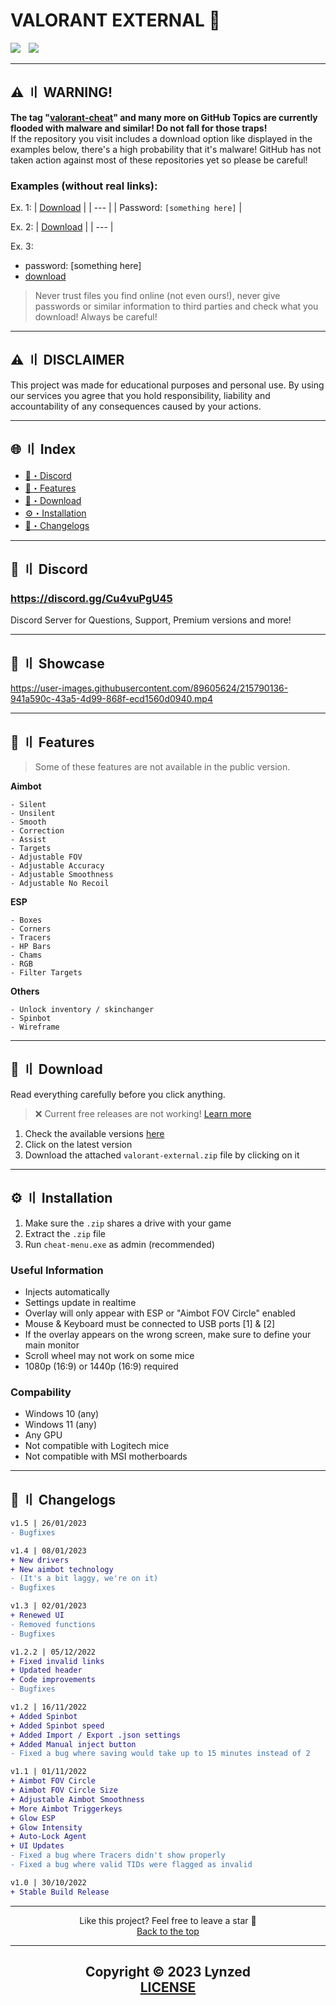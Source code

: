 # VALORANT EXTERNAL 🌌

<div align="left">
<a href="https://github.com/Lynzed"><img src="https://img.shields.io/github/stars/lynzed/valorant-external?color=00dd00&style=for-the-badge"></a>
<a href="https://discord.gg/Cu4vuPgU45"><img src="https://user-images.githubusercontent.com/89605624/210242064-bb10e448-f53b-40b9-b413-aae180460595.png" width="5" height="1"/></a>
<a href="https://github.com/Lynzed"><img src="https://img.shields.io/github/downloads/lynzed/valorant-external/total?color=00dd00&style=for-the-badge"></a>
</div>

---

## <a id="warning"></a>⚠️ 〢 WARNING!

**The tag "[valorant-cheat](https://github.com/topics/valorant-cheat?o=desc&s=stars)" and many more on GitHub Topics are currently flooded with malware and similar! Do not fall for those traps!**<br>If the repository you visit includes a download option like displayed in the examples below, there's a high probability that it's malware! GitHub has not taken action against most of these repositories yet so please be careful!

### Examples (without real links):

Ex. 1:
| [Download](https://github.com/Lynzed/VALORANT-EXTERNAL) |
| --- |
| Password: `[something here]` |

Ex. 2:
| [Download](https://github.com/Lynzed/VALORANT-EXTERNAL) |
| --- |

Ex. 3:
- password: [something here]
- [download](https://github.com/Lynzed/VALORANT-EXTERNAL)

> Never trust files you find online (not even ours!), never give passwords or similar information to third parties and check what you download! Always be careful!

---

## <a id="disclaimer"></a>⚠️ 〢 DISCLAIMER

This project was made for educational purposes and personal use. By using our services you agree that you hold responsibility, liability and accountability of any consequences caused by your actions.

---

## 🌐 〢 Index
- [👾・Discord](#discord)
- [🌌・Features](#features)
- [📁・Download](#download)
- [⚙️・Installation](#installation)
- [🌟・Changelogs](#changelogs)

---

## <a id="discord"></a>👾 〢 Discord

### https://discord.gg/Cu4vuPgU45
Discord Server for Questions, Support, Premium versions and more!

---

## <a id="showcase"></a>📌 〢 Showcase

https://user-images.githubusercontent.com/89605624/215790136-941a590c-43a5-4d99-868f-ecd1560d0940.mp4

---

## <a id="features"></a>🌌 〢 Features

> Some of these features are not available in the public version.

**Aimbot**
```sh-session
- Silent
- Unsilent
- Smooth
- Correction
- Assist
- Targets
- Adjustable FOV
- Adjustable Accuracy
- Adjustable Smoothness
- Adjustable No Recoil
```

**ESP**
```sh-session
- Boxes
- Corners
- Tracers
- HP Bars
- Chams
- RGB
- Filter Targets
```

**Others**
```sh-session
- Unlock inventory / skinchanger
- Spinbot
- Wireframe
```

---

## <a id="download"></a>📁 〢 Download

Read everything carefully before you click anything.
> ❌ Current free releases are not working! [Learn more](https://discord.gg/Cu4vuPgU45)

1. Check the available versions [here](https://github.com/Lynzed/VALORANT-EXTERNAL/releases)
2. Click on the latest version
3. Download the attached `valorant-external.zip` file by clicking on it

---

## <a id="installation"></a>⚙️ 〢 Installation

1. Make sure the `.zip` shares a drive with your game
2. Extract the `.zip` file
3. Run `cheat-menu.exe` as admin (recommended)

### Useful Information

- Injects automatically
- Settings update in realtime
- Overlay will only appear with ESP or "Aimbot FOV Circle" enabled
- Mouse & Keyboard must be connected to USB ports [1] & [2]
- If the overlay appears on the wrong screen, make sure to define your main monitor
- Scroll wheel may not work on some mice
- 1080p (16:9) or 1440p (16:9) required

### Compability

- Windows 10 (any)
- Windows 11 (any)
- Any GPU
- Not compatible with Logitech mice
- Not compatible with MSI motherboards

---

## <a id="changelogs"></a>🌟 〢 Changelogs

```diff
v1.5 | 26/01/2023
- Bugfixes

v1.4 | 08/01/2023
+ New drivers
+ New aimbot technology
- (It's a bit laggy, we're on it)
- Bugfixes

v1.3 | 02/01/2023
+ Renewed UI
- Removed functions
- Bugfixes

v1.2.2 | 05/12/2022
+ Fixed invalid links
+ Updated header
+ Code improvements
- Bugfixes

v1.2 | 16/11/2022
+ Added Spinbot
+ Added Spinbot speed
+ Added Import / Export .json settings
+ Added Manual inject button
- Fixed a bug where saving would take up to 15 minutes instead of 2

v1.1 | 01/11/2022
+ Aimbot FOV Circle 
+ Aimbot FOV Circle Size
+ Adjustable Aimbot Smoothness 
+ More Aimbot Triggerkeys
+ Glow ESP
+ Glow Intensity 
+ Auto-Lock Agent
+ UI Updates
- Fixed a bug where Tracers didn't show properly
- Fixed a bug where valid TIDs were flagged as invalid 

v1.0 | 30/10/2022
+ Stable Build Release
```

---

<p align="center">
Like this project? Feel free to leave a star 🌟<br>
<a href="#head">
Back to the top
</a>
</p>

---

<h2 align="center">
Copyright © 2023 Lynzed<br>
<a href="https://github.com/Lynzed/VALORANT-EXTERNAL/blob/main/LICENSE.md">
LICENSE
</a>
</h2>
